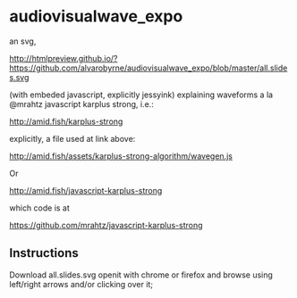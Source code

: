# audiovisualwave_expo
an svg,

http://htmlpreview.github.io/?https://github.com/alvarobyrne/audiovisualwave_expo/blob/master/all.slides.svg

(with embeded javascript, explicitly jessyink) explaining waveforms a la @mrahtz javascript karplus strong, i.e.:

http://amid.fish/karplus-strong

explicitly, a file used at link above:

http://amid.fish/assets/karplus-strong-algorithm/wavegen.js

Or

http://amid.fish/javascript-karplus-strong

which code is at

https://github.com/mrahtz/javascript-karplus-strong

## Instructions
Download all.slides.svg openit with chrome or firefox and browse using left/right arrows and/or clicking over it;
